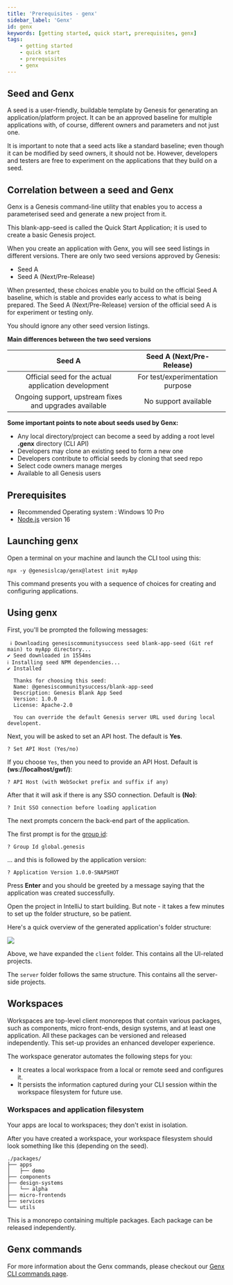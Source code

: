 ```yaml
---
title: 'Prerequisites - genx'
sidebar_label: 'Genx'
id: genx
keywords: [getting started, quick start, prerequisites, genx]
tags:
    - getting started
    - quick start
    - prerequisites
    - genx
---
```


## Seed and Genx

A seed is a user-friendly, buildable template by Genesis for generating an application/platform project. It can be an approved baseline for multiple applications with, of course, different owners and parameters and not just one.

It is important to note that a seed acts like a standard baseline; even though it can be modified by seed owners, it should not be. However, developers and testers are free to experiment on the applications that they build on a seed.


## Correlation between a seed and Genx

Genx is a Genesis command-line utility that enables you to access a parameterised seed and generate a new project from it.

This blank-app-seed is called the Quick Start Application; it is used to create a basic Genesis project.

When you create an application with Genx, you will see seed listings in different versions. There are only two seed versions approved by Genesis:
- Seed A
- Seed A (Next/Pre-Release)

When presented, these choices enable you to build on the official Seed A baseline, which is stable and provides early access to what is being prepared. The Seed A (Next/Pre-Release) version of the official seed A is for experiment or testing only.

You should ignore any other seed version listings.


**Main differences between the two seed versions**

|                Seed A                                     |     Seed A (Next/Pre-Release)   |
|                 :--:                                      |          :--------------:       |
| Official seed for the actual application development      | For test/experimentation purpose|
| Ongoing support, upstream fixes and upgrades available    | No support available            |


**Some important points to note about seeds used by Genx:**
- Any local directory/project can become a seed by adding a root level **.genx** directory (CLI API)
- Developers may clone an existing seed to form a new one
- Developers contribute to official seeds by cloning that seed repo
- Select code owners manage merges
- Available to all Genesis users




## Prerequisites

- Recommended Operating system : Windows 10 Pro
- [Node.js](https://nodejs.org/en/download/) version 16

## Launching genx

Open a terminal on your machine and launch the CLI tool using this:

```shell title="Terminal"
npx -y @genesislcap/genx@latest init myApp
```

This command presents you with a sequence of choices for creating and configuring applications.

## Using genx

First, you'll be prompted the following messages:

```shell title="Terminal"
 ℹ Downloading genesiscommunitysuccess seed blank-app-seed (Git ref main) to myApp directory...
✔ Seed downloaded in 1554ms
ℹ Installing seed NPM dependencies...
✔ Installed

  Thanks for choosing this seed:
  Name: @genesiscommunitysuccess/blank-app-seed
  Description: Genesis Blank App Seed
  Version: 1.0.0
  License: Apache-2.0

  You can override the default Genesis server URL used during local developent.
```

Next, you will be asked to set an API host. The default is **Yes**.
```shell title="Terminal"
? Set API Host (Yes/no)
```

If you choose `Yes`, then you need to provide an API Host. Default is **(ws://localhost/gwf/)**:
```shell title="Terminal"
? API Host (with WebSocket prefix and suffix if any)
```

After that it will ask if there is any SSO connection. Default is **(No)**:

```shell title="Terminal"
? Init SSO connection before loading application
```

The next prompts concern the back-end part of the application.

The first prompt is for the [group id](https://maven.apache.org/guides/mini/guide-naming-conventions.html):
```shell title="Terminal"
? Group Id global.genesis
```

... and this is followed by the application version:
```shell title="Terminal"
? Application Version 1.0.0-SNAPSHOT
```

Press **Enter** and you should be greeted by a message saying that the application was created successfully.

Open the project in IntelliJ to start building. But note - it takes a few minutes to set up the folder structure, so be patient.

Here's a quick overview of the generated application's folder structure:

![](/img/create-application-folder-overview.png)

Above, we have expanded the `client` folder. This contains all the UI-related projects.

The `server` folder follows the same structure. This contains all the server-side projects.

## Workspaces
Workspaces are top-level client monorepos that contain various packages, such as components, micro front-ends, design systems, and at least one application. All these packages can be versioned and released independently. This set-up provides an enhanced developer experience.

The workspace generator automates the following steps for you:

- It creates a local workspace from a local or remote seed and configures it.
- It persists the information captured during your CLI session within the workspace filesystem for future use.

### Workspaces and application filesystem
Your apps are local to workspaces; they don't exist in isolation.

After you have created a workspace, your workspace filesystem should look something like this (depending on the seed).

```
./packages/
├── apps
│   ├── demo
├── components
├── design-systems
│   └── alpha
├── micro-frontends
├── services
└── utils
```

This is a monorepo containing multiple packages. Each package can be released independently.

## Genx commands

For more information about the Genx commands, please checkout our [Genx CLI commands page](../../../operations/commands/genx-CLI/).